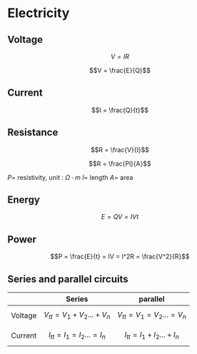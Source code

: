 # Electricity
## Voltage
$$V = IR$$

$$V  = \frac{E}{Q}$$
## Current
$$I = \frac{Q}{t}$$

## Resistance
$$R = \frac{V}{I}$$

$$R = \frac{Pl}{A}$$

$P =$ resistivity, unit : $\Omega\cdot m$
$l =$ length
$A =$ area

## Energy
$$E = QV = IVt$$

## Power
$$P = \frac{E}{t} = IV = I^2R = \frac{V^2}{R}$$

## Series and parallel circuits


|         |            Series             |           parallel            |
|:-------:|:-----------------------------:|:-----------------------------:|
| Voltage |   $$V_{tt} = V_1+V_2...+V_n$$   | $$V_{tt} = V_1 = V_2... = V_n$$ |
| Current | $$I_{tt} = I_1 = I_2... = I_n$$ |   $$I_{tt} = I_1+I_2...+I_n$$   |
